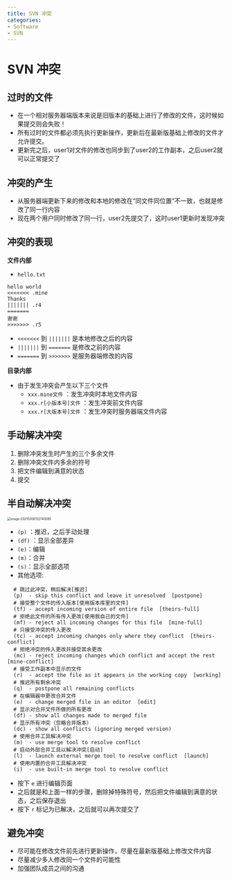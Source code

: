 ```yaml
---
title: SVN 冲突
categories:
- Software
- SVN
---
```

# SVN 冲突

## 过时的文件

- 在一个相对服务器端版本来说是旧版本的基础上进行了修改的文件，这时候如果提交则会失败！
- 所有过时的文件都必须先执行更新操作，更新后在最新版基础上修改的文件才允许提交。
- 更新完之后，user1对文件的修改也同步到了user2的工作副本，之后user2就可以正常提交了

## 冲突的产生

- 从服务器端更新下来的修改和本地的修改在“同文件同位置”不一致，也就是修改了同一行内容
- 现在两个用户同时修改了同一行，user2先提交了，这时user1更新时发现冲突

## 冲突的表现

**文件内部**

- `hello.txt`

```
hello world
<<<<<<< .mine
Thanks
||||||| .r4
=======
谢谢
>>>>>>> .r5
```

- `<<<<<<<` 到 `|||||||` 是本地修改之后的内容
- `|||||||` 到 `=======` 是修改之前的内容
- `=======` 到 `>>>>>>>` 是服务器端修改的内容

**目录内部**

- 由于发生冲突会产生以下三个文件
  - `xxx.mine文件` ：发生冲突时本地文件内容
  - `xxx.r[小版本号]文件` ：发生冲突前文件内容
  - `xxx.r[大版本号]文件` ：发生冲突时服务器端文件内容

## 手动解决冲突

1. 删除冲突发生时产生的三个多余文件
2. 删除冲突文件内多余的符号
3. 把文件编辑到满意的状态
4. 提交

## 半自动解决冲突

<img src="https://cdn.jsdelivr.net/gh/LuShan123888/Files@main/Pictures/2021-03-08-image-20210308132740095.png" alt="image-20210308132740095" style="zoom:50%;" />

- `(p)` ：推迟，之后手动处理
- `(df)` ：显示全部差异
- `(e)`：编辑
- `(m)`：合并
- `(s)`：显示全部选项
- 其他选项:

```
  # 跳过此冲突，稍后解决[推迟]  
  (p)  - skip this conflict and leave it unresolved  [postpone]  
  # 接受整个文件的传入版本[使用版本库里的文件]  
  (tf) - accept incoming version of entire file  [theirs-full]  
  # 拒绝此文件的所有传入更改[使用我自己的文件] 
  (mf) - reject all incoming changes for this file  [mine-full] 
  # 只接受冲突的传入更改  
  (tc) - accept incoming changes only where they conflict  [theirs-conflict]  
  # 拒绝冲突的传入更改并接受其余更改  
  (mc) - reject incoming changes which conflict and accept the rest  [mine-conflict]  
  # 接受工作副本中显示的文件  
  (r)  - accept the file as it appears in the working copy  [working] 
  # 推迟所有剩余冲突  
  (q)  - postpone all remaining conflicts  
  # 在编辑器中更改合并文件  
  (e)  - change merged file in an editor  [edit]  
  # 显示对合并文件所做的所有更改  
  (df) - show all changes made to merged file  
  # 显示所有冲突（忽略合并版本）  
  (dc) - show all conflicts (ignoring merged version)  
  # 使用合并工具解决冲突  
  (m)  - use merge tool to resolve conflict  
  # 启动外部合并工具以解决冲突[启动]  
  (l)  - launch external merge tool to resolve conflict  [launch]  
  # 使用内置的合并工具解决冲突  
  (i)  - use built-in merge tool to resolve conflict
```

- 按下 `e` 进行编辑页面
- 之后就是和上面一样的步骤，删除掉特殊符号，然后把文件编辑到满意的状态，之后保存退出
- 按下 `r` 标记为已解决，之后就可以再次提交了

## 避免冲突

- 尽可能在修改文件前先进行更新操作，尽量在最新版基础上修改文件内容
- 尽量减少多人修改同一个文件的可能性
- 加强团队成员之间的沟通